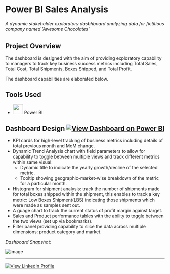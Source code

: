 # Power BI Sales Analysis

###### A dynamic stakeholder exploratory dasbhboard analyzing data for fictitious company named 'Awesome Chocolates'

## Project Overview
The dashboard is designed with the aim of providing exploratory capability to managers to track key business success metrics including Total Sales, Total Cost, Total Shipments, Boxes Shipped, and Total Profit. 

The dashboard capabilities are elaborated below.

## Tools Used
- <img height="32px" src="https://raw.githubusercontent.com/microsoft/PowerBI-Icons/2bf1c982fb24528eee1559a96a25eb534c175cfd/SVG/Power-BI.svg"> Power BI

## Dashboard Design [![View Dashboard on Power BI](https://img.shields.io/badge/View%20Dashboard%20on-Power%20BI-F2C811?logo=powerbi&logoColor=black)](https://app.powerbi.com/view?r=eyJrIjoiMjk5OTg5M2QtM2NjYS00Mzk3LWIxM2YtZjYyOGFlOTk4ODU3IiwidCI6ImM2ZTU0OWIzLTVmNDUtNDAzMi1hYWU5LWQ0MjQ0ZGM1YjJjNCJ9)

- KPI cards for high-level tracking of business metrics including details of total previous month and MoM change.
- Dynamic Trend Analysis chart with field parameters to allow for capability to toggle between multiple views and track different metrics within same visual:
  - Dynamic title to indicate the yearly growth/decline of the selected metric.   
  - Tooltip showing geographic-market-wise breakdown of the metric for a particular month.
- Histogram for shipment analysis: track the number of shipments made for total boxes shipped within the shipment, this enables to track a key metric: Low Boxes Shipment(LBS) indicating those shipments which were made as samples sent out.
- A guage chart to track the current status of profit margin against target.
- Sales and Product performance tables with the ability to toggle between the two views (set up via bookmarks).
- Filter panel providing capability to slice the data across multiple dimensions:  product category and market.


*Dashboard Snapshot:*

![image](https://github.com/user-attachments/assets/1d32f92d-7798-4658-90d5-a6f831a2b680)

___

[![View LinkedIn Profile](https://img.shields.io/badge/View%20Profile%20on-LinkedIn-0077B5?logo=linkedin&logoColor=white)](https://www.linkedin.com/in/mohammadtaha-businessanalytics/)
